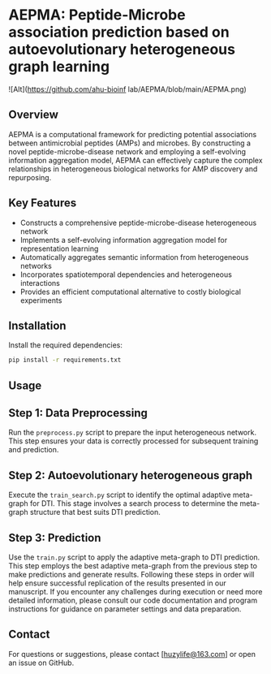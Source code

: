 # AEPMA: Peptide-Microbe association prediction based on autoevolutionary heterogeneous graph learning
![Alt](https://github.com/ahu-bioinf lab/AEPMA/blob/main/AEPMA.png)
## Overview

AEPMA is a computational framework for predicting potential associations between antimicrobial peptides (AMPs) and microbes. By constructing a novel peptide-microbe-disease network and employing a self-evolving information aggregation model, AEPMA can effectively capture the complex relationships in heterogeneous biological networks for AMP discovery and repurposing.

## Key Features

- Constructs a comprehensive peptide-microbe-disease heterogeneous network
- Implements a self-evolving information aggregation model for representation learning
- Automatically aggregates semantic information from heterogeneous networks
- Incorporates spatiotemporal dependencies and heterogeneous interactions
- Provides an efficient computational alternative to costly biological experiments

## Installation
Install the required dependencies:
```bash
pip install -r requirements.txt
```

## Usage
## Step 1: Data Preprocessing
Run the `preprocess.py` script to prepare the input heterogeneous network. This step ensures your data is correctly processed for subsequent training and prediction.
## Step 2: Autoevolutionary heterogeneous graph
Execute the `train_search.py` script to identify the optimal adaptive meta-graph for DTI. This stage involves a search process to determine the meta-graph structure that best suits DTI prediction.
## Step 3: Prediction
Use the `train.py` script to apply the adaptive meta-graph to DTI prediction. This step employs the best adaptive meta-graph from the previous step to make predictions and generate results.
Following these steps in order will help ensure successful replication of the results presented in our manuscript. If you encounter any challenges during execution or need more detailed information, please consult our code documentation and program instructions for guidance on parameter settings and data preparation.

## Contact

For questions or suggestions, please contact [huzylife@163.com] or open an issue on GitHub.
